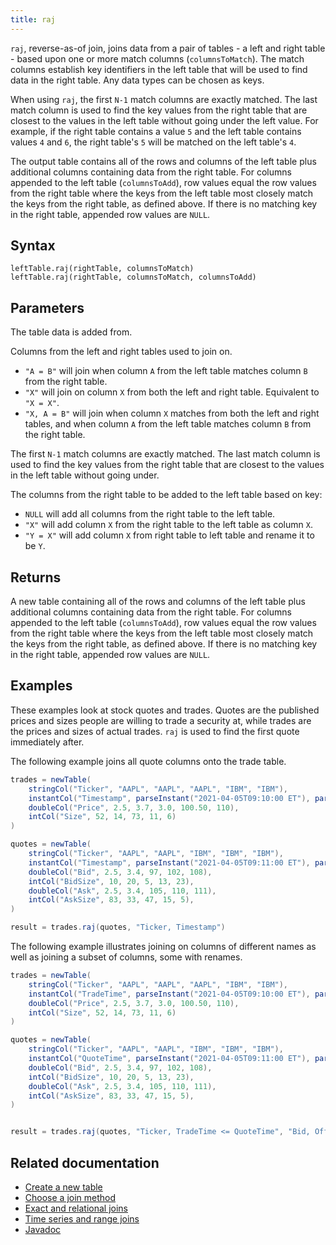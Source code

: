 ```yaml
---
title: raj
---
```


`raj`, reverse-as-of join, joins data from a pair of tables - a left and right table - based upon one or more match columns (`columnsToMatch`). The match columns establish key identifiers in the left table that will be used to find data in the right table. Any data types can be chosen as keys.

When using `raj`, the first `N-1` match columns are exactly matched. The last match column is used to find the key values from the right table that are closest to the values in the left table without going under the left value. For example, if the right table contains a value `5` and the left table contains values `4` and `6`, the right table's `5` will be matched on the left table's `4`.

The output table contains all of the rows and columns of the left table plus additional columns containing data from the right table. For columns appended to the left table (`columnsToAdd`), row values equal the row values from the right table where the keys from the left table most closely match the keys from the right table, as defined above. If there is no matching key in the right table, appended row values are `NULL`.

## Syntax

```
leftTable.raj(rightTable, columnsToMatch)
leftTable.raj(rightTable, columnsToMatch, columnsToAdd)
```

## Parameters

<ParamTable>
<Param name="rightTable" type="Table">

The table data is added from.

</Param>
<Param name="columnsToMatch" type="String">

Columns from the left and right tables used to join on.

- `"A = B"` will join when column `A` from the left table matches column `B` from the right table.
- `"X"` will join on column `X` from both the left and right table. Equivalent to `"X = X"`.
- `"X, A = B"` will join when column `X` matches from both the left and right tables, and when column `A` from the left table matches column `B` from the right table.

The first `N-1` match columns are exactly matched. The last match column is used to find the key values from the right table that are closest to the values in the left table without going under.

</Param>
<Param name="columnsToAdd" type="String">

The columns from the right table to be added to the left table based on key:

- `NULL` will add all columns from the right table to the left table.
- `"X"` will add column `X` from the right table to the left table as column `X`.
- `"Y = X"` will add column `X` from right table to left table and rename it to be `Y`.

</Param>
</ParamTable>

## Returns

A new table containing all of the rows and columns of the left table plus additional columns containing data from the right table. For columns appended to the left table (`columnsToAdd`), row values equal the row values from the right table where the keys from the left table most closely match the keys from the right table, as defined above. If there is no matching key in the right table, appended row values are `NULL`.

## Examples

These examples look at stock quotes and trades. Quotes are the published prices and sizes people are willing to trade a security at, while trades are the prices and sizes of actual trades. `raj` is used to find the first quote immediately after.

The following example joins all quote columns onto the trade table.

```groovy order=trades,quotes,result
trades = newTable(
    stringCol("Ticker", "AAPL", "AAPL", "AAPL", "IBM", "IBM"),
    instantCol("Timestamp", parseInstant("2021-04-05T09:10:00 ET"), parseInstant("2021-04-05T09:31:00 ET"), parseInstant("2021-04-05T16:00:00 ET"), parseInstant("2021-04-05T16:00:00 ET"), parseInstant("2021-04-05T16:30:00 ET")),
    doubleCol("Price", 2.5, 3.7, 3.0, 100.50, 110),
    intCol("Size", 52, 14, 73, 11, 6)
)

quotes = newTable(
    stringCol("Ticker", "AAPL", "AAPL", "IBM", "IBM", "IBM"),
    instantCol("Timestamp", parseInstant("2021-04-05T09:11:00 ET"), parseInstant("2021-04-05T09:30:00 ET"), parseInstant("2021-04-05T16:00:00 ET"), parseInstant("2021-04-05T16:30:00 ET"), parseInstant("2021-04-05T17:00:00 ET")),
    doubleCol("Bid", 2.5, 3.4, 97, 102, 108),
    intCol("BidSize", 10, 20, 5, 13, 23),
    doubleCol("Ask", 2.5, 3.4, 105, 110, 111),
    intCol("AskSize", 83, 33, 47, 15, 5),
)

result = trades.raj(quotes, "Ticker, Timestamp")
```

The following example illustrates joining on columns of different names as well as joining a subset of columns, some with renames.

```groovy order=trades,quotes,result
trades = newTable(
    stringCol("Ticker", "AAPL", "AAPL", "AAPL", "IBM", "IBM"),
    instantCol("TradeTime", parseInstant("2021-04-05T09:10:00 ET"), parseInstant("2021-04-05T09:31:00 ET"), parseInstant("2021-04-05T16:00:00 ET"), parseInstant("2021-04-05T16:00:00 ET"), parseInstant("2021-04-05T16:30:00 ET")),
    doubleCol("Price", 2.5, 3.7, 3.0, 100.50, 110),
    intCol("Size", 52, 14, 73, 11, 6)
)

quotes = newTable(
    stringCol("Ticker", "AAPL", "AAPL", "IBM", "IBM", "IBM"),
    instantCol("QuoteTime", parseInstant("2021-04-05T09:11:00 ET"), parseInstant("2021-04-05T09:30:00 ET"), parseInstant("2021-04-05T16:00:00 ET"), parseInstant("2021-04-05T16:30:00 ET"), parseInstant("2021-04-05T17:00:00 ET")),
    doubleCol("Bid", 2.5, 3.4, 97, 102, 108),
    intCol("BidSize", 10, 20, 5, 13, 23),
    doubleCol("Ask", 2.5, 3.4, 105, 110, 111),
    intCol("AskSize", 83, 33, 47, 15, 5),
)


result = trades.raj(quotes, "Ticker, TradeTime <= QuoteTime", "Bid, Offer = Ask")
```

## Related documentation

- [Create a new table](../../../how-to-guides/new-and-empty-table.md#newtable)
- [Choose a join method](../../../how-to-guides/joins-exact-relational.md#which-method-should-you-use)
- [Exact and relational joins](../../../how-to-guides/joins-exact-relational.md)
- [Time series and range joins](../../../how-to-guides/joins-timeseries-range.md)
- [Javadoc](https://deephaven.io/core/javadoc/io/deephaven/api/TableOperations.html#raj(TABLE,java.lang.String))
